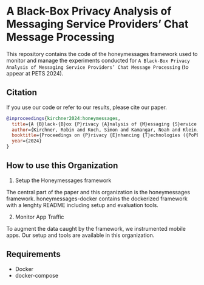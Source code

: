 # A Black-Box Privacy Analysis of Messaging Service Providers’ Chat Message Processing

This repository contains the code of the honeymessages framework used to monitor and manage the experiments conducted for `A Black-Box Privacy Analysis of Messaging Service Providers’ Chat Message Processing` (to appear at PETS 2024).


## Citation
If you use our code or refer to our results, please cite our paper.

```bibtex
@inproceedings{kirchner2024:honeymessages,
  title={A {B}lack-{B}ox {P}rivacy {A}nalysis of {M}essaging {S}ervice {P}roviders' {C}hat {M}essage {P}rocessing},
  author={Kirchner, Robin and Koch, Simon and Kamangar, Noah and Klein, David and Johns, Martin},
  booktitle={Proceedings on {P}rivacy {E}nhancing {T}echnologies ({PoPETs})},
  year={2024}
}
```

## How to use this Organization

1. Setup the Honeymessages framework

The central part of the paper and this organization is the honeymessages framework. 
honeymessages-docker contains the dockerized framework with a lenghty README including setup and evaluation tools.

2. Monitor App Traffic

To augment the data caught by the framework, we instrumented mobile apps. Our setup and tools are available in this organization.


## Requirements

- Docker
- docker-compose
